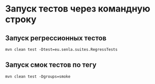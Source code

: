 # Запуск тестов через командную строку
## Запуск регрессионных тестов
`mvn clean test -Dtest=eu.senla.suites.RegressTests`
## Запуск смок тестов по тегу
`mvn clean test -Dgroups=smoke`
